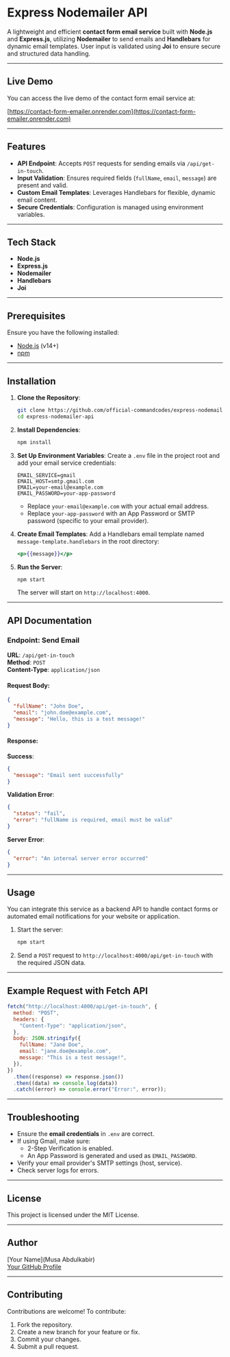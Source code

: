 # Express Nodemailer API

A lightweight and efficient **contact form email service** built with **Node.js** and **Express.js**, utilizing **Nodemailer** to send emails and **Handlebars** for dynamic email templates. User input is validated using **Joi** to ensure secure and structured data handling.

---

## Live Demo

You can access the live demo of the contact form email service at:

[https://contact-form-emailer.onrender.com](https://contact-form-emailer.onrender.com)

---

## Features

- **API Endpoint**: Accepts `POST` requests for sending emails via `/api/get-in-touch`.
- **Input Validation**: Ensures required fields (`fullName`, `email`, `message`) are present and valid.
- **Custom Email Templates**: Leverages Handlebars for flexible, dynamic email content.
- **Secure Credentials**: Configuration is managed using environment variables.

---

## Tech Stack

- **Node.js**
- **Express.js**
- **Nodemailer**
- **Handlebars**
- **Joi**

---

## Prerequisites

Ensure you have the following installed:

- [Node.js](https://nodejs.org) (v14+)
- [npm](https://www.npmjs.com/)

---

## Installation

1. **Clone the Repository**:

   ```bash
   git clone https://github.com/official-commandcodes/express-nodemailer-api.git
   cd express-nodemailer-api
   ```

2. **Install Dependencies**:

   ```bash
   npm install
   ```

3. **Set Up Environment Variables**:
   Create a `.env` file in the project root and add your email service credentials:

   ```env
   EMAIL_SERVICE=gmail
   EMAIL_HOST=smtp.gmail.com
   EMAIL=your-email@example.com
   EMAIL_PASSWORD=your-app-password
   ```

   - Replace `your-email@example.com` with your actual email address.
   - Replace `your-app-password` with an App Password or SMTP password (specific to your email provider).

4. **Create Email Templates**:
   Add a Handlebars email template named `message-template.handlebars` in the root directory:

   ```handlebars
   <p>{{message}}</p>
   ```

5. **Run the Server**:
   ```bash
   npm start
   ```
   The server will start on `http://localhost:4000`.

---

## API Documentation

### Endpoint: Send Email

**URL**: `/api/get-in-touch`  
**Method**: `POST`  
**Content-Type**: `application/json`

#### Request Body:

```json
{
  "fullName": "John Doe",
  "email": "john.doe@example.com",
  "message": "Hello, this is a test message!"
}
```

#### Response:

**Success**:

```json
{
  "message": "Email sent successfully"
}
```

**Validation Error**:

```json
{
  "status": "fail",
  "error": "fullName is required, email must be valid"
}
```

**Server Error**:

```json
{
  "error": "An internal server error occurred"
}
```

---

## Usage

You can integrate this service as a backend API to handle contact forms or automated email notifications for your website or application.

1. Start the server:
   ```bash
   npm start
   ```
2. Send a `POST` request to `http://localhost:4000/api/get-in-touch` with the required JSON data.

---

## Example Request with Fetch API

```javascript
fetch("http://localhost:4000/api/get-in-touch", {
  method: "POST",
  headers: {
    "Content-Type": "application/json",
  },
  body: JSON.stringify({
    fullName: "Jane Doe",
    email: "jane.doe@example.com",
    message: "This is a test message!",
  }),
})
  .then((response) => response.json())
  .then((data) => console.log(data))
  .catch((error) => console.error("Error:", error));
```

---

## Troubleshooting

- Ensure the **email credentials** in `.env` are correct.
- If using Gmail, make sure:
  - 2-Step Verification is enabled.
  - An App Password is generated and used as `EMAIL_PASSWORD`.
- Verify your email provider's SMTP settings (host, service).
- Check server logs for errors.

---

## License

This project is licensed under the MIT License.

---

## Author

[Your Name](Musa Abdulkabir)  
[Your GitHub Profile](https://github.com/official-commandcodes)

---

## Contributing

Contributions are welcome! To contribute:

1. Fork the repository.
2. Create a new branch for your feature or fix.
3. Commit your changes.
4. Submit a pull request.
